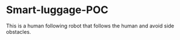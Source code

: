 # Smart-luggage-POC
This is a human following robot that follows the human and avoid side obstacles.
